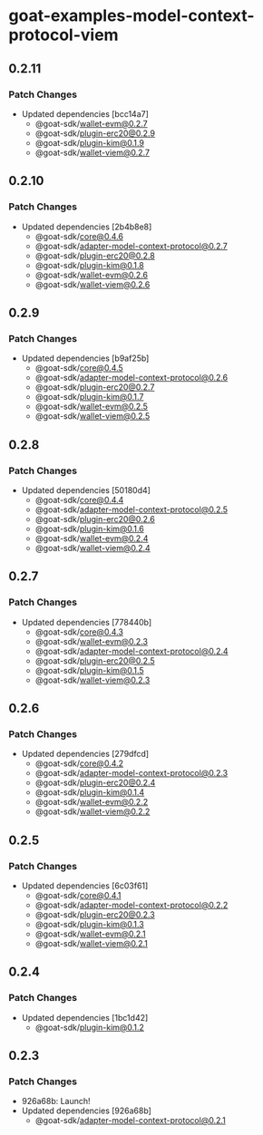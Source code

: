 # goat-examples-model-context-protocol-viem

## 0.2.11

### Patch Changes

- Updated dependencies [bcc14a7]
  - @goat-sdk/wallet-evm@0.2.7
  - @goat-sdk/plugin-erc20@0.2.9
  - @goat-sdk/plugin-kim@0.1.9
  - @goat-sdk/wallet-viem@0.2.7

## 0.2.10

### Patch Changes

- Updated dependencies [2b4b8e8]
  - @goat-sdk/core@0.4.6
  - @goat-sdk/adapter-model-context-protocol@0.2.7
  - @goat-sdk/plugin-erc20@0.2.8
  - @goat-sdk/plugin-kim@0.1.8
  - @goat-sdk/wallet-evm@0.2.6
  - @goat-sdk/wallet-viem@0.2.6

## 0.2.9

### Patch Changes

- Updated dependencies [b9af25b]
  - @goat-sdk/core@0.4.5
  - @goat-sdk/adapter-model-context-protocol@0.2.6
  - @goat-sdk/plugin-erc20@0.2.7
  - @goat-sdk/plugin-kim@0.1.7
  - @goat-sdk/wallet-evm@0.2.5
  - @goat-sdk/wallet-viem@0.2.5

## 0.2.8

### Patch Changes

- Updated dependencies [50180d4]
  - @goat-sdk/core@0.4.4
  - @goat-sdk/adapter-model-context-protocol@0.2.5
  - @goat-sdk/plugin-erc20@0.2.6
  - @goat-sdk/plugin-kim@0.1.6
  - @goat-sdk/wallet-evm@0.2.4
  - @goat-sdk/wallet-viem@0.2.4

## 0.2.7

### Patch Changes

- Updated dependencies [778440b]
  - @goat-sdk/core@0.4.3
  - @goat-sdk/wallet-evm@0.2.3
  - @goat-sdk/adapter-model-context-protocol@0.2.4
  - @goat-sdk/plugin-erc20@0.2.5
  - @goat-sdk/plugin-kim@0.1.5
  - @goat-sdk/wallet-viem@0.2.3

## 0.2.6

### Patch Changes

- Updated dependencies [279dfcd]
  - @goat-sdk/core@0.4.2
  - @goat-sdk/adapter-model-context-protocol@0.2.3
  - @goat-sdk/plugin-erc20@0.2.4
  - @goat-sdk/plugin-kim@0.1.4
  - @goat-sdk/wallet-evm@0.2.2
  - @goat-sdk/wallet-viem@0.2.2

## 0.2.5

### Patch Changes

- Updated dependencies [6c03f61]
  - @goat-sdk/core@0.4.1
  - @goat-sdk/adapter-model-context-protocol@0.2.2
  - @goat-sdk/plugin-erc20@0.2.3
  - @goat-sdk/plugin-kim@0.1.3
  - @goat-sdk/wallet-evm@0.2.1
  - @goat-sdk/wallet-viem@0.2.1

## 0.2.4

### Patch Changes

- Updated dependencies [1bc1d42]
  - @goat-sdk/plugin-kim@0.1.2

## 0.2.3

### Patch Changes

- 926a68b: Launch!
- Updated dependencies [926a68b]
  - @goat-sdk/adapter-model-context-protocol@0.2.1
